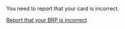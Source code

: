You need to report that your card is incorrect.

[Report that your BRP is incorrect](https://www.gov.uk/biometric-residence-permits/report-problem)

